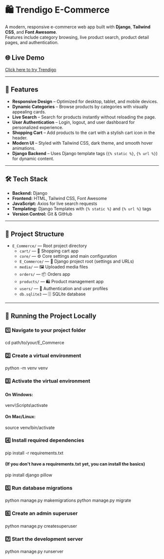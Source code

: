 # 🛍️ Trendigo E-Commerce

A modern, responsive e-commerce web app built with **Django**, **Tailwind CSS**, and **Font Awesome**.  
Features include category browsing, live product search, product detail pages, and authentication.

## 🌐 Live Demo
[Click here to try Trendigo](YOUR_LIVE_DEMO_URL)

---

## 📌 Features

- **Responsive Design** – Optimized for desktop, tablet, and mobile devices.
- **Dynamic Categories** – Browse products by categories with visually appealing cards.
- **Live Search** – Search for products instantly without reloading the page.
- **User Authentication** – Login, logout, and user dashboard for personalized experience.
- **Shopping Cart** – Add products to the cart with a stylish cart icon in the header.
- **Modern UI** – Styled with Tailwind CSS, dark theme, and smooth hover animations.
- **Django Backend** – Uses Django template tags (`{% static %}`, `{% url %}`) for dynamic content.

---

## 🛠️ Tech Stack

- **Backend:** Django
- **Frontend:** HTML, Tailwind CSS, Font Awesome
- **JavaScript:** Axios for live search requests
- **Templating:** Django Templates with `{% static %}` and `{% url %}` tags
- **Version Control:** Git & GitHub

---

## 📂 Project Structure

- `E_Commerce/` — Root project directory  
  - `cart/` — 🛒 Shopping cart app  
  - `core/` — ⚙️ Core settings and main configuration  
  - `E_Commerce/` — 🧠 Django project root (settings and URLs)  
  - `media/` — 🖼️ Uploaded media files  
  - `orders/` — 📦 Orders app  
  - `products/` — 🛍️ Product management app  
  - `users/` — 👤 Authentication and user profiles  
  - `db.sqlite3` — 🗄️ SQLite database  


---

## 🚀 Running the Project Locally
### 1️⃣ Navigate to your project folder
cd path/to/your/E_Commerce

### 2️⃣ Create a virtual environment
python -m venv venv

### 3️⃣ Activate the virtual environment
#### On Windows:
venv\Scripts\activate
#### On Mac/Linux:
source venv/bin/activate

### 4️⃣ Install required dependencies
pip install -r requirements.txt

#### (If you don't have a requirements.txt yet, you can install the basics)
pip install django pillow

### 5️⃣ Run database migrations
python manage.py makemigrations
python manage.py migrate

### 6️⃣ Create an admin superuser
python manage.py createsuperuser

### 7️⃣ Start the development server
python manage.py runserver

